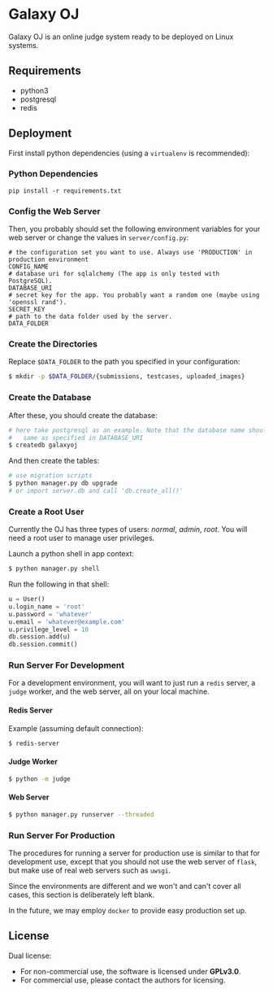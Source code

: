 Galaxy OJ
=========

Galaxy OJ is an online judge system ready to be deployed on Linux systems.

Requirements
-------
* python3
* postgresql
* redis


Deployment
----------
First install python dependencies (using a `virtualenv` is recommended):

### Python Dependencies

```
pip install -r requirements.txt
```

### Config the Web Server
Then, you probably should set the following environment variables
for your web server or change the values in `server/config.py`:

```
# the configuration set you want to use. Always use 'PRODUCTION' in production environment
CONFIG_NAME
# database uri for sqlalchemy (The app is only tested with PostgreSQL).
DATABASE_URI
# secret key for the app. You probably want a random one (maybe using 'openssl rand').
SECRET_KEY
# path to the data folder used by the server.
DATA_FOLDER
```


### Create the Directories
Replace `$DATA_FOLDER` to the path you specified in your configuration:

```bash
$ mkdir -p $DATA_FOLDER/{submissions, testcases, uploaded_images}
```


### Create the Database
After these, you should create the database:

```bash
# here take postgresql as an example. Note that the database name should be the
#   same as specified in DATABASE_URI
$ createdb galaxyoj
```

And then create the tables:

```bash
# use migration scripts
$ python manager.py db upgrade
# or import server.db and call 'db.create_all()'
```

### Create a Root User
Currently the OJ has three types of users: *normal*, *admin*, *root*.
You will need a root user to manage user privileges.

Launch a python shell in app context:

```bash
$ python manager.py shell
```

Run the following in that shell:

```python
u = User()
u.login_name = 'root'
u.password = 'whatever'
u.email = 'whatever@example.com'
u.privilege_level = 10
db.session.add(u)
db.session.commit()
```

### Run Server For Development
For a development environment, you will want to just run a `redis` server,
a `judge` worker, and the web server, all on your local machine.

#### Redis Server
Example (assuming default connection):

```bash
$ redis-server
```

#### Judge Worker

```bash
$ python -m judge
```

#### Web Server

```bash
$ python manager.py runserver --threaded
```


### Run Server For Production
The procedures for running a server for production use is similar to
that for development use, except that you should not use the web server
of `flask`, but make use of real web servers such as `uwsgi`.

Since the environments are different and we won't and can't cover all cases,
this section is deliberately left blank.

In the future, we may employ `docker` to provide easy production set up.


License
-------
Dual license:

* For non-commercial use, the software is licensed under **GPLv3.0**.
* For commercial use, please contact the authors for licensing.

